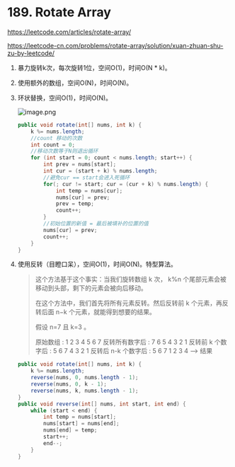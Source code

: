 #  189. Rotate Array

 https://leetcode.com/articles/rotate-array/ 

 https://leetcode-cn.com/problems/rotate-array/solution/xuan-zhuan-shu-zu-by-leetcode/ 



1. 暴力旋转k次，每次旋转1位，空间O(1)，时间O(N * k)。

2. 使用额外的数组，空间O(N)，时间O(N)。

3. 环状替换，空间O(1)，时间O(N)。

    ![image.png](https://pic.leetcode-cn.com/f0493a97cdb7bc46b37306ca14e555451496f9f9c21effcad8517a81a26f30d6-image.png) 

   ```java
   public void rotate(int[] nums, int k) {
       k %= nums.length;
       //count 移动的次数
       int count = 0;
       //移动次数等于N则退出循环
       for (int start = 0; count < nums.length; start++) {
           int prev = nums[start];
           int cur = (start + k) % nums.length;
           //避免cur == start会进入死循环
           for(; cur != start; cur = (cur + k) % nums.length) {
               int temp = nums[cur];
               nums[cur] = prev;
               prev = temp;
               count++;
           }
           //初始位置的新值 = 最后被填补的位置的值
           nums[cur] = prev;
           count++;
       }
   }
   ```

   

4. 使用反转（目瞪口呆），空间O(1)，时间O(N)。特型算法。

   > 这个方法基于这个事实：当我们旋转数组 k 次， k%n 个尾部元素会被移动到头部，剩下的元素会被向后移动。
   >
   > 在这个方法中，我们首先将所有元素反转。然后反转前 k 个元素，再反转后面 n−k 个元素，就能得到想要的结果。
   >
   > 假设 n=7 且 k=3 。
   >
   > 原始数组                  : 1 2 3 4 5 6 7
   > 反转所有数字后             : 7 6 5 4 3 2 1
   > 反转前 k 个数字后          : 5 6 7 4 3 2 1
   > 反转后 n-k 个数字后        : 5 6 7 1 2 3 4 --> 结果

   ```java
   public void rotate(int[] nums, int k) {
       k %= nums.length;
       reverse(nums, 0, nums.length - 1);
       reverse(nums, 0, k - 1);
       reverse(nums, k, nums.length - 1);
   }
   public void reverse(int[] nums, int start, int end) {
       while (start < end) {
           int temp = nums[start];
           nums[start] = nums[end];
           nums[end] = temp;
           start++;
           end--;
       }
   }
   ```

   